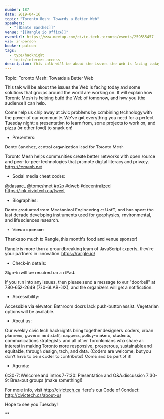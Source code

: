 ```yaml
---
number: 187
date: 2019-04-16
topic: "Toronto Mesh: Towards a Better Web"
speakers:
  - "[[Dante Sanchez]]"
venue: "[[Rangle.io Office]]"
eventUrl: https://www.meetup.com/civic-tech-toronto/events/259535457
via: in-person
booker: patcon
tags:
  - type/hacknight
  - topic/internet-access
description: This talk will be about the issues the Web is facing today and some solutions that groups around the world are working on. It will explain how Toronto Mesh is helping build the Web of tomorrow, and how you (the audience!) can help.
---
```

Topic: Toronto Mesh: Towards a Better Web

This talk will be about the issues the Web is facing today and some solutions that groups around the world are working on. It will explain how Toronto Mesh is helping build the Web of tomorrow, and how you (the audience!) can help.

Come help us chip away at civic problems by combining technology with the power of our community. We've got everything you need for a perfect Tuesday night: a presentation to learn from, some projects to work on, and pizza (or other food) to snack on!

+ Presenters:

Dante Sanchez, central organization lead for Toronto Mesh

Toronto Mesh helps communities create better networks with open source and peer-to-peer technologies that promote digital literacy and privacy. https://tomesh.net

+ Social media cheat codes:

@dasanc_ @tomeshnet \#p2p \#dweb \#decentralized
https://link.civictech.ca/tweet

+ Biographies:

Dante graduated from Mechanical Engineering at UofT, and has spent the last decade developing instruments used for geophysics, environmental, and life sciences research.

+ Venue sponsor:

Thanks so much to Rangle, this month's food and venue sponsor!

Rangle is more than a groundbreaking team of JavaScript experts, they’re your partners in innovation. https://rangle.io/

+ Check-in details:

Sign-in will be required on an iPad.

If you run into any issues, then please send a message to our "doorbell" at 780-652-2649 (780-6LAB-6IX), and the organizers will get a notification.

+ Accessibility:

Accessible via elevator. Bathroom doors lack push-button assist. Vegetarian options will be available.

+ About us:

Our weekly civic tech hacknights bring together designers, coders, urban planners, government staff, mappers, policy-makers, students, communications strategists, and all other Torontonians who share an interest in making Toronto more responsive, prosperous, sustainable and equitable, through design, tech, and data. (Coders are welcome, but you don’t have to be a coder to contribute!) Come and be part of it!

+ Agenda:

6:30-7: Welcome and intros
7-7:30: Presentation and Q&A/discussion
7:30-9: Breakout groups (make something!)

For more info, visit http://civictech.ca
Here's our Code of Conduct: http://civictech.ca/about-us

Hope to see you Tuesday!

**
